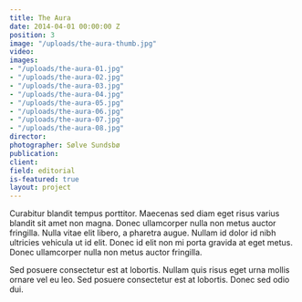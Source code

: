 ```yaml
---
title: The Aura
date: 2014-04-01 00:00:00 Z
position: 3
image: "/uploads/the-aura-thumb.jpg"
video: 
images:
- "/uploads/the-aura-01.jpg"
- "/uploads/the-aura-02.jpg"
- "/uploads/the-aura-03.jpg"
- "/uploads/the-aura-04.jpg"
- "/uploads/the-aura-05.jpg"
- "/uploads/the-aura-06.jpg"
- "/uploads/the-aura-07.jpg"
- "/uploads/the-aura-08.jpg"
director: 
photographer: Sølve Sundsbø
publication: 
client: 
field: editorial
is-featured: true
layout: project
---
```


Curabitur blandit tempus porttitor. Maecenas sed diam eget risus varius blandit sit amet non magna. Donec ullamcorper nulla non metus auctor fringilla. Nulla vitae elit libero, a pharetra augue. Nullam id dolor id nibh ultricies vehicula ut id elit. Donec id elit non mi porta gravida at eget metus. Donec ullamcorper nulla non metus auctor fringilla.

Sed posuere consectetur est at lobortis. Nullam quis risus eget urna mollis ornare vel eu leo. Sed posuere consectetur est at lobortis. Donec sed odio dui.